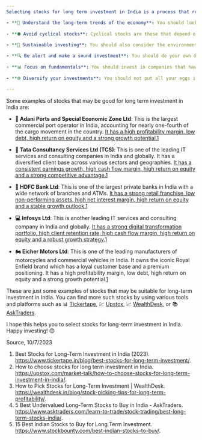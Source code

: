 ```yaml
--- 
Selecting stocks for long term investment in India is a process that requires careful research, analysis and patience. There is no one-size-fits-all formula for finding the best stocks, but there are some general guidelines and tips that can help you. Here are some of them:

- **🎯 Understand the long-term trends of the economy**: You should look for sectors and industries that have a strong growth potential and a large addressable market in India. For example, some of the long-term trends in the Indian economy are consumption, digitization, financialization, urbanization, etc. [You can find stocks that benefit from these trends and have a competitive advantage over their peers.](https://www.tickertape.in/blog/best-stocks-for-long-term-investment/)[1](https://www.tickertape.in/blog/best-stocks-for-long-term-investment/) 
   
- **⛔ Avoid cyclical stocks**: Cyclical stocks are those that depend on the economic cycles and fluctuate with the ups and downs of the market. They may offer high returns in the short term, but they are also risky and volatile in the long term. [You should look for stocks that have a consistent and stable earnings growth and can withstand market shocks.](https://www.tickertape.in/blog/best-stocks-for-long-term-investment/)[1](https://www.tickertape.in/blog/best-stocks-for-long-term-investment/)
   
- **🌱 Sustainable investing**: You should also consider the environmental, social and governance (ESG) factors of the companies you invest in. Companies that score high on ESG parameters tend to be preferred by institutional investors and have a positive impact on society and the environment. [They may also enjoy higher valuations and lower risks in the long term.](https://www.tickertape.in/blog/best-stocks-for-long-term-investment/)[1](https://www.tickertape.in/blog/best-stocks-for-long-term-investment/)

- **🔍 Be alert and make a sound investment**: You should do your own due diligence and research before investing in any stock. You should check the financial statements, annual reports, key ratios, business model, competitive edge, growth prospects, management quality, etc. of the companies you are interested in. [You should also avoid falling for hot tips, rumours or hype and use your own judgement.](https://www.tickertape.in/blog/best-stocks-for-long-term-investment/)[1](https://www.tickertape.in/blog/best-stocks-for-long-term-investment/)[2](https://upstox.com/market-talk/how-to-choose-stocks-for-long-term-investment-in-india/)
   
- **📊 Focus on fundamentals**: You should invest in companies that have strong fundamentals, such as high profitability, low debt, high return on equity, high cash flow, etc. [These are indicators of the quality and efficiency of the business and its ability to generate value for shareholders in the long term.](https://upstox.com/market-talk/how-to-choose-stocks-for-long-term-investment-in-india/)[2](https://upstox.com/market-talk/how-to-choose-stocks-for-long-term-investment-in-india/) 
   
- **🌐 Diversify your investments**: You should not put all your eggs in one basket and invest across different sectors, industries, market caps, etc. This will help you reduce your risk and exposure to any single stock or sector. [You should also rebalance your portfolio periodically to maintain your desired asset allocation.](https://upstox.com/market-talk/how-to-choose-stocks-for-long-term-investment-in-india/)[2](https://upstox.com/market-talk/how-to-choose-stocks-for-long-term-investment-in-india/)
   
---
```

Some examples of stocks that may be good for long term investment in India are:

- **🚢 Adani Ports and Special Economic Zone Ltd**: This is the largest commercial port operator in India, accounting for nearly one-fourth of the cargo movement in the country. [It has a high profitability margin, low debt, high return on equity and a strong growth potential.](https://www.tickertape.in/blog/best-stocks-for-long-term-investment/)[1](https://www.tickertape.in/blog/best-stocks-for-long-term-investment/)
   
- **💼 Tata Consultancy Services Ltd (TCS)**: This is one of the leading IT services and consulting companies in India and globally. It has a diversified client base across various sectors and geographies. [It has a consistent earnings growth, high cash flow margin, high return on equity and a strong competitive advantage.](https://www.tickertape.in/blog/best-stocks-for-long-term-investment/)[1](https://www.tickertape.in/blog/best-stocks-for-long-term-investment/)
   
- **🏦 HDFC Bank Ltd**: This is one of the largest private banks in India with a wide network of branches and ATMs. [It has a strong retail franchise, low non-performing assets, high net interest margin, high return on equity and a stable growth outlook.](https://www.tickertape.in/blog/best-stocks-for-long-term-investment/)[1](https://www.tickertape.in/blog/best-stocks-for-long-term-investment/)
   
- **💻 Infosys Ltd**: This is another leading IT services and consulting company in India and globally. [It has a strong digital transformation portfolio, high client retention rate, high cash flow margin, high return on equity and a robust growth strategy.](https://www.tickertape.in/blog/best-stocks-for-long-term-investment/)[1](https://www.tickertape.in/blog/best-stocks-for-long-term-investment/)
   
- **🏍️ Eicher Motors Ltd**: This is one of the leading manufacturers of motorcycles and commercial vehicles in India. It owns the iconic Royal Enfield brand which has a loyal customer base and a premium positioning. It has a high profitability margin, low debt, high return on equity and a strong growth potential.[1](https://www.tickertape.in/blog/best-stocks-for-long-term-investment/)

These are just some examples of stocks that may be suitable for long-term investment in India. You can find more such stocks by using various tools and platforms such as 📊 [Tickertape](https://www.tickertape.in/), 💹 [Upstox](https://upstox.com/), 📈 [WealthDesk](https://wealthdesk.in/), or 📚 [AskTraders](https://www.asktraders.com/).

I hope this helps you to select stocks for long-term investment in India. Happy investing! 😊

Source, 10/7/2023
1) Best Stocks for Long-Term Investment in India (2023). https://www.tickertape.in/blog/best-stocks-for-long-term-investment/.
2) How to choose stocks for long term investment in India. https://upstox.com/market-talk/how-to-choose-stocks-for-long-term-investment-in-india/.
3) How to Pick Stocks for Long-Term Investment | WealthDesk. https://wealthdesk.in/blog/stock-picking-tips-for-long-term-profitability/.
4) 5 Best Undervalued Long-Term Stocks to Buy in India - AskTraders. https://www.asktraders.com/learn-to-trade/stock-trading/best-long-term-stocks-india/.
5) 15 Best Indian Stocks to Buy for Long Term Investment. https://www.stockbounty.com/best-indian-stocks-to-buy/.